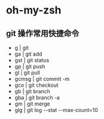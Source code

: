 # oh-my-zsh
## git 操作常用快捷命令

* g | git
* ga  | git add
* gst | git status
* gp | git push
* gl | git pull
* gcmsg | git commit -m
* gco | git checkout
* gb | git branch
* gba | git branch -a
* gm | git merge
* glg | git log --stat --max-count=10